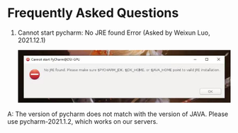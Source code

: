 # Frequently Asked Questions

1. Cannot start pycharm: No JRE found Error (Asked by Weixun Luo, 2021.12.1)

   ![avatar](images/Q1.jpg)

   

A: The version of pycharm does not match with the version of JAVA. Please use pycharm-2021.1.2, which works on our servers.


